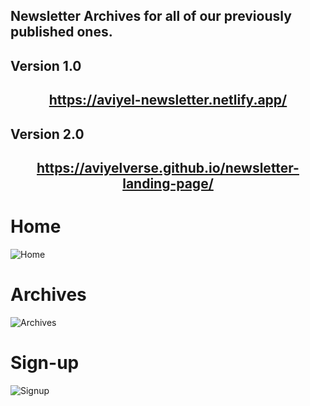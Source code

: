 ## Newsletter Archives for all of our previously published ones.

## Version 1.0

<h2 align="center">
<a href="https://aviyel-newsletter.netlify.app/">https://aviyel-newsletter.netlify.app/</a>
</h2>

## Version 2.0

<h2 align="center">
<a href="https://aviyelverse.github.io/newsletter-landing-page/">https://aviyelverse.github.io/newsletter-landing-page/</a>
</h2>

# Home

![Home](https://user-images.githubusercontent.com/37651620/150638516-1021e434-36e4-4eec-88e3-e4e3a2cc6640.png)

# Archives

![Archives](https://user-images.githubusercontent.com/37651620/150638524-d9f34b14-e6b9-4fca-8ea4-514e10bcb52e.png)

# Sign-up

![Signup](https://user-images.githubusercontent.com/37651620/150638528-0c41acad-51d7-4ba0-b138-0922a29af255.png)
